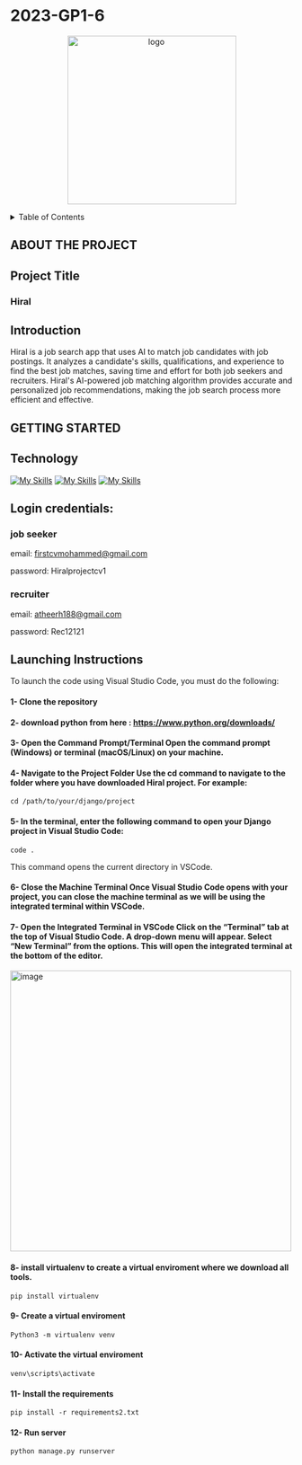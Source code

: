 # 2023-GP1-6
<p align="center">

 <img width="300" alt="logo" src="https://i.ibb.co/DWQztV0/last-logo.png">


</p>

<!-- TABLE OF CONTENTS -->
<details>
  <summary>Table of Contents</summary>
  <ol>
    <li>
      <a href="#about-the-project">About The Project </a>
      <ul>
       <li> <a href="#project-title">Project Title </a> </li>
       <li> <a href="#introduction"> Introduction </a> </li>
      </ul>
    </li>
    <li>
      <a href="#getting-started"> Getting Started </a>
      <ul>
        <li> <a href="#technology">Technology </a> </li>
        <li> <a href="#technology">Credentials: </a> </li>
        <li> <a href="#launching-instructions">Launching Instructions </a> </li>
      </ul>
</details>

## ABOUT THE PROJECT
## Project Title
<h3> Hiral </h3>


## Introduction 

 Hiral is a job search app that uses AI to match job candidates with job postings. It analyzes a candidate's skills, qualifications, and experience to find the best job matches, saving time and effort for both job seekers and recruiters. Hiral's AI-powered job matching algorithm provides accurate and personalized job recommendations, making the job search process more efficient and effective.

## GETTING STARTED
## Technology

[![My Skills](https://skillicons.dev/icons?i=css,html&theme=light)](https://skillicons.dev)
[![My Skills](https://skillicons.dev/icons?i=python,django&theme=light)](https://skillicons.dev)
[![My Skills](https://skillicons.dev/icons?i=vscode,sqlite&theme=light)](https://skillicons.dev)


## Login credentials:
### job seeker
email: firstcvmohammed@gmail.com

password: Hiralprojectcv1

### recruiter 
email: atheerh188@gmail.com

password: Rec12121

## Launching Instructions

 To launch the code using Visual Studio Code, you must do the following: 

 #### 1- Clone the repository
 
 #### 2- download python from here : https://www.python.org/downloads/
 
 #### 3- Open the Command Prompt/Terminal Open the command prompt (Windows) or terminal (macOS/Linux) on your machine.
 
 #### 4- Navigate to the Project Folder Use the cd command to navigate to the folder where you have downloaded Hiral project. For example:
 ~~~
 cd /path/to/your/django/project
 ~~~
 #### 5- In the terminal, enter the following command to open your Django project in Visual Studio Code:
 ~~~~
 code .
 ~~~~
 This command opens the current directory in VSCode.

 #### 6- Close the Machine Terminal Once Visual Studio Code opens with your project, you can close the machine terminal as we will be using the integrated terminal within VSCode.

 #### 7- Open the Integrated Terminal in VSCode Click on the “Terminal” tab at the top of Visual Studio Code. A drop-down menu will appear. Select “New Terminal” from the options. This will open the integrated terminal at the bottom of the editor.

<img width="500" alt="image" src="https://github.com/atheer331/GP2/assets/112808349/7ae40e07-2b9c-44b8-a367-e6d232858f21">

 #### 8- install virtualenv to create a virtual enviroment where we download all tools.
 ~~~~
 pip install virtualenv
 ~~~~
 #### 9- Create a virtual enviroment 
 ~~~~
 Python3 -m virtualenv venv
 ~~~~
 #### 10- Activate the virtual enviroment
  ~~~~
 venv\scripts\activate
 ~~~~
 #### 11- Install the requirements
 ~~~
pip install -r requirements2.txt
 ~~~
 #### 12- Run server
 ~~~
python manage.py runserver
 ~~~
